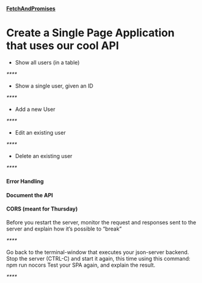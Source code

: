 #### [FetchAndPromises](https://docs.google.com/document/d/1_PkGqF-1MVt0sFDR90ARJlUhQ8DsyC4L12NI6E-iWMc/edit#)  
# Create a Single Page Application that uses our cool API  

* Show all users (in a table)  

_****_  

* Show a single user, given an ID  

_****_  

* Add a new User  

_****_  

* Edit an existing user  

_****_  

* Delete an existing user  

_****_  

#### Error Handling  

#### Document the API  

#### CORS (meant for Thursday)  
Before you restart the server, monitor the request and responses sent to the server and explain how it’s possible to “break”  

_****_  


Go back to the terminal-window that executes your json-server backend. Stop the server (CTRL-C) and start it again, this time using this command:
npm run nocors
Test your SPA again, and explain the result.

_****_  

